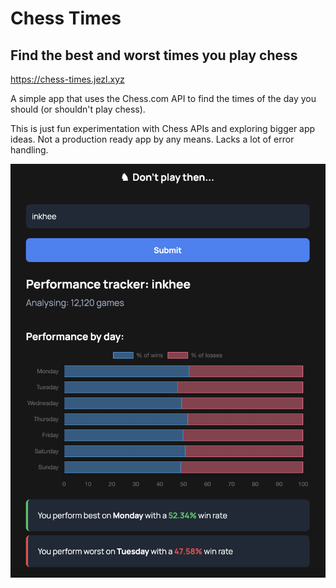 # Chess Times

## Find the best and worst times you play chess

https://chess-times.jezl.xyz

A simple app that uses the Chess.com API to find the times of the day you should (or shouldn't play chess).

This is just fun experimentation with Chess APIs and exploring bigger app ideas. Not a production ready app by any means. Lacks a lot of error handling.

![app screenshot](screenshot.png)
